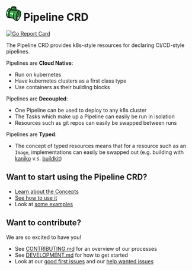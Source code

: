 # ![pipe](./docs/images/pipe.png) Pipeline CRD

[![Go Report Card](https://goreportcard.com/badge/knative/build-pipeline)](https://goreportcard.com/report/knative/build-pipeline)

The Pipeline CRD provides k8s-style resources for declaring CI/CD-style pipelines.

Pipelines are **Cloud Native**:

* Run on kubernetes
* Have kubernetes clusters as a first class type
* Use containers as their building blocks

Pipelines are **Decoupled**:

* One Pipeline can be used to deploy to any k8s cluster
* The Tasks which make up a Pipeline can easily be run in isolation
* Resources such as git repos can easily be swapped between runs

Pipelines are **Typed**:

* The concept of typed resources means that for a resource such as an `Image`,
  implementations can easily be swapped out (e.g. building with
  [kaniko](https://github.com/GoogleContainerTools/kaniko) v.s. [buildkit](https://github.com/moby/buildkit))

## Want to start using the Pipeline CRD?

* [Learn about the Concepts](./docs/Concepts.md)
* [See how to use it](./docs/using.md)
* Look at [some examples](./examples)

## Want to contribute?

We are so excited to have you!

* See [CONTRIBUTING.md](CONTRIBUTING.md) for an overview of our processes
* See [DEVELOPMENT.md](DEVELOPMENT.md) for how to get started
* Look at our [good first issues](https://github.com/knative/build-pipeline/issues?q=is%3Aissue+is%3Aopen+label%3A%22good+first+issue%22)
  and our [help wanted issues](https://github.com/knative/build-pipeline/issues?q=is%3Aissue+is%3Aopen+label%3A%22help+wanted%22)

